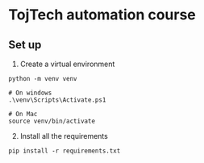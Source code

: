 # TojTech automation course

## Set up

1. Create a virtual environment
```commandline
python -m venv venv

# On windows
.\venv\Scripts\Activate.ps1

# On Mac
source venv/bin/activate
```
2. Install all the requirements
```commandline
pip install -r requirements.txt
```